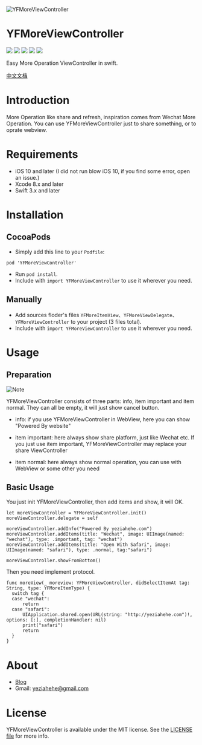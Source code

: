 ![YFMoreViewController](YFMoreViewController.png)

# YFMoreViewController

<p>
<a href="http://cocoadocs.org/docsets/YFMoreViewController"><img src="https://img.shields.io/cocoapods/v/YFMoreViewController.svg?style=flat"></a>
<a href="https://github.com/yeziahehe/YFMoreViewController/blob/master/LICENSE"><img src="https://img.shields.io/badge/license-MIT-blue.svg"></a>
<a href="http://swift.org"><img src="https://img.shields.io/badge/language-swift%203.0-orange.svg"></a>
<a href="https://developer.apple.com/xcode/"><img src="https://img.shields.io/badge/xcode-8.0-46aae6.svg"></a>
<a href="https://developer.apple.com/ios"><img src="https://img.shields.io/badge/platform-iOS%2010+-lightgray.svg"></a>
</p>

Easy More Operation ViewController in swift.

[中文文档](https://github.com/yeziahehe/YFMoreViewController/blob/master/README_CN.md)

# Introduction

More Operation like share and refresh, inspiration comes from Wechat More Operation. You can use YFMoreViewController just to share something, or to oprate webview.

# Requirements

- iOS 10 and later (I did not run blow iOS 10, if you find some error, open an issue.)
- Xcode 8.x and later
- Swift 3.x and later

# Installation

## CocoaPods

- Simply add this line to your `Podfile`:
```
pod 'YFMoreViewController'
```
- Run `pod install`.
- Include with `import YFMoreViewController` to use it wherever you need.

## Manually

- Add sources floder's files `YFMoreItemView`、`YFMoreViewDelegate`、`YFMoreViewController` to your project (3 files total).
- Include with `import YFMoreViewController` to use it wherever you need.

# Usage

## Preparation

![Note](Note.png)

YFMoreViewController consists of three parts: info, item important and item normal. They can all be empty, it will just show cancel button.

- info: if you use YFMoreViewController in WebView, here you can show "Powered By website"

- item important: here always show share platform, just like Wechat etc. If you just use item important, YFMoreViewController may replace your share ViewController

- item normal: here always show normal operation, you can use with WebView or some other you need

## Basic Usage

You just init YFMoreViewController, then add items and show, it will OK.
```
let moreViewController = YFMoreViewController.init()
moreViewController.delegate = self

moreViewController.addInfo("Powered By yeziahehe.com")
moreViewController.addItems(title: "Wechat", image: UIImage(named: "wechat"), type: .important, tag: "wechat")
moreViewController.addItems(title: "Open With Safari", image: UIImage(named: "safari"), type: .normal, tag:"safari")

moreViewController.showFromBottom()
```

Then you need implement protocol.
```
func moreView(_ moreview: YFMoreViewController, didSelectItemAt tag: String, type: YFMoreItemType) {
  switch tag {
  case "wechat":
      return
  case "safari":
      UIApplication.shared.open(URL(string: "http://yeziahehe.com")!, options: [:], completionHandler: nil)
      print("safari")
      return
  }
}
```

# About

- [Blog](http://yeziahehe.com/)
- Gmail: yeziahehe@gmail.com

# License

YFMoreViewController is available under the MIT license. See the [LICENSE file](https://github.com/yeziahehe/YFMoreViewController/blob/master/LICENSE) for more info.

